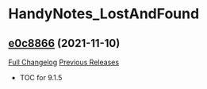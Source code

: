 # HandyNotes_LostAndFound

## [e0c8866](https://github.com/kemayo/wow-handynotes-lostandfound/tree/e0c88666b005b85d38c262607d41427319a31c2b) (2021-11-10)
[Full Changelog](https://github.com/kemayo/wow-handynotes-lostandfound/commits/e0c88666b005b85d38c262607d41427319a31c2b) [Previous Releases](https://github.com/kemayo/wow-handynotes-lostandfound/releases)

- TOC for 9.1.5  
